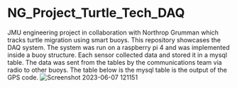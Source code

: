 # NG_Project_Turtle_Tech_DAQ
JMU engineering project in collaboration with Northrop Grumman which tracks turtle migration using smart buoys. This repository showcases the DAQ system.
The system was run on a raspberry pi 4 and was implemented inside a buoy structure. Each sensor collected data and stored it in a mysql table. The data was sent from the tables by the communications team via radio to other buoys. The table below is the mysql table is the output of the GPS code.
![Screenshot 2023-06-07 121151](https://github.com/Kreitzeralex/NG_Project_Turtle_Tech_DAQ/assets/123031007/214e5f2c-13ae-407c-84a2-e7e6f3662fc5)
